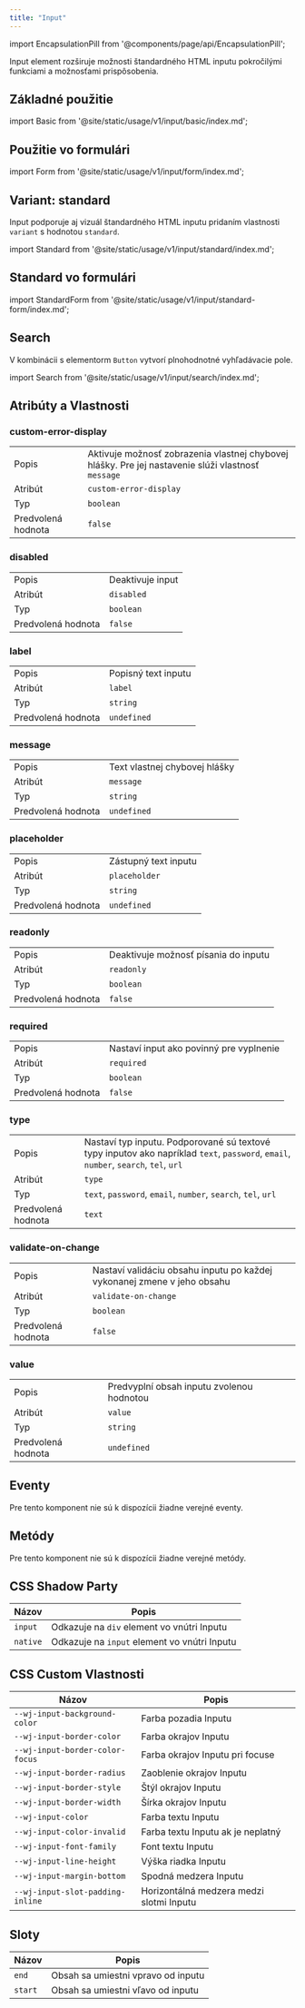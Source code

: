```yaml
---
title: "Input"
---
```


<head>
  <title>Input: Custom Input Element</title>
  <meta name="description" content="Input element rozširuje možnosti štandardného HTML inputu pokročilými funkciami a možnosťami prispôsobenia. " />
</head>

import EncapsulationPill from '@components/page/api/EncapsulationPill';

<EncapsulationPill type="scoped" />

Input element rozširuje možnosti štandardného HTML inputu pokročilými funkciami a možnosťami prispôsobenia. 


## Základné použitie

import Basic from '@site/static/usage/v1/input/basic/index.md';

<div class="xxlarge">

  <Basic />

</div>

## Použitie vo formulári

import Form from '@site/static/usage/v1/input/form/index.md';

<Form />

## Variant: standard

Input podporuje aj vizuál štandardného HTML inputu pridaním vlastnosti `variant` s hodnotou `standard`.

import Standard from '@site/static/usage/v1/input/standard/index.md';

<Standard />

## Standard vo formulári

import StandardForm from '@site/static/usage/v1/input/standard-form/index.md';

<StandardForm />

## Search

V kombinácii s elementorm `Button` vytvorí plnohodnotné vyhľadávacie pole.

import Search from '@site/static/usage/v1/input/search/index.md';

<div class="small">

<Search />

</div>

## Atribúty a Vlastnosti

### custom-error-display

|  |  |
| --- | --- |
| Popis | Aktivuje možnosť zobrazenia vlastnej chybovej hlášky. Pre jej nastavenie slúži vlastnosť `message` |
| Atribút | `custom-error-display` |
| Typ | `boolean` |
| Predvolená hodnota | `false` |

### disabled

|  |  |
| --- | --- |
| Popis | Deaktivuje input |
| Atribút | `disabled` |
| Typ | `boolean` |
| Predvolená hodnota | `false` |

### label

|  |  |
| --- | --- |
| Popis | Popisný text inputu |
| Atribút | `label` |
| Typ | `string` |
| Predvolená hodnota | `undefined` |

### message

|  |  |
| --- | --- |
| Popis | Text vlastnej chybovej hlášky |
| Atribút | `message` |
| Typ | `string` |
| Predvolená hodnota | `undefined` |

### placeholder

|  |  |
| --- | --- |
| Popis | Zástupný text inputu |
| Atribút | `placeholder` |
| Typ | `string` |
| Predvolená hodnota | `undefined` |

### readonly

|  |  |
| --- | --- |
| Popis | Deaktivuje možnosť písania do inputu |
| Atribút | `readonly` |
| Typ | `boolean` |
| Predvolená hodnota | `false` |

### required

|  |  |
| --- | --- |
| Popis | Nastaví input ako povinný pre vyplnenie |
| Atribút | `required` |
| Typ | `boolean` |
| Predvolená hodnota | `false` |

### type

|  |  |
| --- | --- |
| Popis | Nastaví typ inputu. Podporované sú textové typy inputov ako napríklad `text`, `password`, `email`, `number`, `search`, `tel`, `url` |
| Atribút | `type` |
| Typ | `text`, `password`, `email`, `number`, `search`, `tel`, `url` |
| Predvolená hodnota | `text` |

### validate-on-change

|  |  |
| --- | --- |
| Popis | Nastaví validáciu obsahu inputu po každej vykonanej zmene v jeho obsahu |
| Atribút | `validate-on-change` |
| Typ | `boolean` |
| Predvolená hodnota | `false` |

### value

|  |  |
| --- | --- |
| Popis | Predvyplní obsah inputu zvolenou hodnotou |
| Atribút | `value` |
| Typ | `string` |
| Predvolená hodnota | `undefined` |


## Eventy

Pre tento komponent nie sú k dispozícii žiadne verejné eventy.

## Metódy

Pre tento komponent nie sú k dispozícii žiadne verejné metódy.

## CSS Shadow Party

| Názov       | Popis                                    |
|-------------|------------------------------------------|
| `input`     | Odkazuje na `div` element vo vnútri Inputu |
| `native`    | Odkazuje na `input` element vo vnútri Inputu |


## CSS Custom Vlastnosti

| Názov       | Popis                                  |
|----------------------------------------|-------------|
| `--wj-input-background-color`          |  Farba pozadia Inputu                        |
| `--wj-input-border-color`              |  Farba okrajov Inputu                        |
| `--wj-input-border-color-focus`        |  Farba okrajov Inputu pri focuse             |
| `--wj-input-border-radius`             |  Zaoblenie okrajov Inputu                    |
| `--wj-input-border-style`              |  Štýl okrajov Inputu                         |
| `--wj-input-border-width`              |  Šírka okrajov Inputu                        |
| `--wj-input-color`                     |  Farba textu Inputu                          |
| `--wj-input-color-invalid`             |  Farba textu Inputu ak je neplatný           |
| `--wj-input-font-family`               |  Font textu Inputu                           |
| `--wj-input-line-height`               |  Výška riadka Inputu                         |
| `--wj-input-margin-bottom`             |  Spodná medzera Inputu                       |
| `--wj-input-slot-padding-inline`       |  Horizontálná medzera medzi slotmi Inputu    |

## Sloty

| Názov | Popis |
| --- | --- |
| `end` | Obsah sa umiestni vpravo od inputu |
| `start` | Obsah sa umiestni vľavo od inputu |